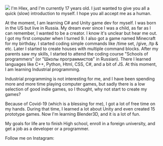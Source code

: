 <img src="https://user-images.githubusercontent.com/66517969/119510576-4c60bc80-bd7a-11eb-8cab-598f747d3f7d.png">
I'm Hlex, and I'm currently 17 years old. I just wanted to give you all a quick (slow) introduction to myself. I hope you all accept me as a human.

At the moment, I am learning C# and Unity game dev for myself.  I was born in the US but live in Russia.  My dream ever since I was a child, as far as I can remember, I wanted to be a creator. I know it's unclear but hear me out. I got my first computer when I turned 9. I also got a game named Minecraft for my birthday. I started coding simple commands like /time set, /give, /tp &amp; etc. Later I started to create houses with multiple command blocks. After my parents saw my skills, I started to attend the coding course "Schools of programmers" (or "Школы программистов" in Russian). There I learned languages like C++, Python, Html, CSS, C#, and a bit of JS. At this moment, I am learning Industrial programming.

Industrial programming is not interesting for me, and I have been spending more and more time playing computer games, but sadly there is a low selection of good indie games, so I thought, why not start to create my games?

Because of Covid-19 (which is a blessing for me), I got a lot of free time on my hands. During that time, I learned a lot about Unity and even created 15 prototype games. Now I'm learning Blender3D, and it is a lot of fun.

My goals for life are to finish High school, enroll in a foreign university, and get a job as a developer or a programmer.

Follow me on Instagram:
